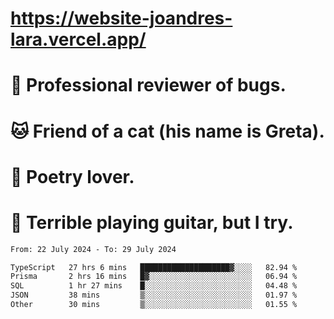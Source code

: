 # https://website-joandres-lara.vercel.app/
# 🐛 Professional reviewer of bugs.
# 🐱 Friend of a cat (his name is Greta).
# 📜 Poetry lover.
# 🎸 Terrible playing guitar, but I try.

<!--START_SECTION:waka-->

```txt
From: 22 July 2024 - To: 29 July 2024

TypeScript   27 hrs 6 mins   ████████████████████▓░░░░   82.94 %
Prisma       2 hrs 16 mins   █▓░░░░░░░░░░░░░░░░░░░░░░░   06.94 %
SQL          1 hr 27 mins    █░░░░░░░░░░░░░░░░░░░░░░░░   04.48 %
JSON         38 mins         ▒░░░░░░░░░░░░░░░░░░░░░░░░   01.97 %
Other        30 mins         ▒░░░░░░░░░░░░░░░░░░░░░░░░   01.55 %
```

<!--END_SECTION:waka-->
